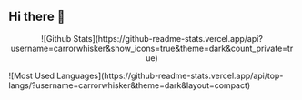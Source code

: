 ## Hi there 👋

<p align="center">
![Github Stats](https://github-readme-stats.vercel.app/api?username=carrorwhisker&show_icons=true&theme=dark&count_private=true)
  </p>
![Most Used Languages](https://github-readme-stats.vercel.app/api/top-langs/?username=carrorwhisker&theme=dark&layout=compact)

<!--
**carrorwhisker/carrorwhisker** is a ✨ _special_ ✨ repository because its `README.md` (this file) appears on your GitHub profile.

Here are some ideas to get you started:

- 🔭 I’m currently working on ...
- 🌱 I’m currently learning ...
- 👯 I’m looking to collaborate on ...
- 🤔 I’m looking for help with ...
- 💬 Ask me about ...
- 📫 How to reach me: ...
- 😄 Pronouns: ...
- ⚡ Fun fact: ...
-->
